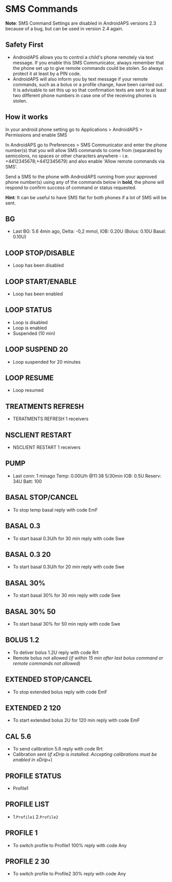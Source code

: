 # SMS Commands

**Note**: SMS Command Settings are disabled in AndroidAPS versions 2.3 because of a bug, but can be used in version 2.4 again.

## Safety First

* AndroidAPS allows you to control a child's phone remotely via text message. If you enable this SMS Communicator, always remember that the phone set up to give remote commands could be stolen. So always protect it at least by a PIN code.
* AndroidAPS will also inform you by text message if your remote commands, such as a bolus or a profile change, have been carried out. It is advisable to set this up so that confirmation texts are sent to at least two different phone numbers in case one of the receiving phones is stolen.

## How it works

In your android phone setting go to Applications > AndroidAPS > Permissions and enable SMS

In AndroidAPS go to Preferences > SMS Communicator and enter the phone number(s) that you will allow SMS commands to come from (separated by semicolons, no spaces or other characters anywhere - i.e. +4412345678;+4412345679) and also enable 'Allow remote commands via SMS'.

Send a SMS to the phone with AndroidAPS running from your approved phone number(s) using any of the commands below in **bold**, the phone will respond to confirm success of command or status requested.

**Hint**: It can be useful to have SMS flat for both phones if a lot of SMS will be sent.

## BG
- Last BG: 5.6 4min ago, Delta: -0,2 mmol, IOB: 0.20U (Bolus: 0.10U Basal: 0.10U)
## LOOP STOP/DISABLE
- Loop has been disabled
## LOOP START/ENABLE
- Loop has been enabled
## LOOP STATUS
- Loop is disabled
- Loop is enabled
- Suspended (10 min)
## LOOP SUSPEND 20
- Loop suspended for 20 minutes
## LOOP RESUME
- Loop resumed
## TREATMENTS REFRESH
- TERATMENTS REFRESH 1 receivers
## NSCLIENT RESTART
- NSCLIENT RESTART 1 receivers
## PUMP
- Last conn: 1 minago Temp: 0.00U/h @11:38 5/30min IOB: 0.5U Reserv: 34U Batt: 100
## BASAL STOP/CANCEL
- To stop temp basal reply with code EmF
## BASAL 0.3
- To start basal 0.3U/h for 30 min reply with code Swe
## BASAL 0.3 20
- To start basal 0.3U/h for 20 min reply with code Swe
## BASAL 30%
- To start basal 30% for 30 min reply with code Swe
## BASAL 30% 50
- To start basal 30% for 50 min reply with code Swe
## BOLUS 1.2
- To deliver bolus 1.2U reply with code Rrt
- Remote bolus not allowed (_if within 15 min after last bolus command or remote commands not allowed_)
## EXTENDED STOP/CANCEL
- To stop extended bolus reply with code EmF
## EXTENDED 2 120
- To start extended bolus 2U for 120 min reply with code EmF
## CAL 5.6
- To send calibration 5.6 reply with code Rrt
- Calibration sent (_if xDrip is installed. Accepting calibrations must be enabled in xDrip+_)
## PROFILE STATUS
- Profile1
## PROFILE LIST
- 1.`Profile1` 2.`Profile2`
## PROFILE 1
- To switch profile to Profile1 100% reply with code Any
## PROFILE 2 30
- To switch profile to Profile2 30% reply with code Any



